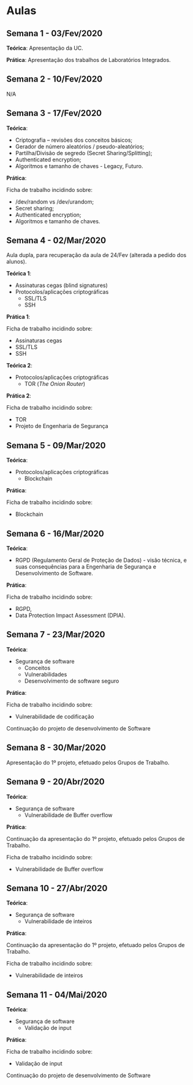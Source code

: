 # Aulas

## Semana 1 - 03/Fev/2020

**Teórica**: Apresentação da UC.

**Prática**: Apresentação dos trabalhos de Laboratórios Integrados.

## Semana 2 - 10/Fev/2020

N/A

## Semana 3 - 17/Fev/2020

**Teórica**:

-   Criptografia – revisões dos conceitos básicos;
-   Gerador de número aleatórios / pseudo-aleatórios;
-   Partilha/Divisão de segredo (Secret Sharing/Splitting);
-   Authenticated encryption;
-   Algoritmos e tamanho de chaves - Legacy, Futuro.

**Prática**:

Ficha de trabalho incidindo sobre:

-   /dev/random vs /dev/urandom;
-   Secret sharing;
-   Authenticated encryption;
-   Algoritmos e tamanho de chaves.


## Semana 4 - 02/Mar/2020

Aula dupla, para recuperação da aula de 24/Fev (alterada a pedido dos alunos).

**Teórica 1**:

-   Assinaturas cegas (blind signatures)
-   Protocolos/aplicações criptográficas
    -   SSL/TLS
    -   SSH

**Prática 1**:

Ficha de trabalho incidindo sobre:

-   Assinaturas cegas
-   SSL/TLS
-   SSH

**Teórica 2**:

-   Protocolos/aplicações criptográficas
    -   TOR (_The Onion Router_)

**Prática 2**:

Ficha de trabalho incidindo sobre:

-   TOR
-   Projeto de Engenharia de Segurança



## Semana 5 - 09/Mar/2020

**Teórica**:

-   Protocolos/aplicações criptográficas
    -   Blockchain


**Prática**:

Ficha de trabalho incidindo sobre:

-   Blockchain


## Semana 6 - 16/Mar/2020

**Teórica**:

-   RGPD (Regulamento Geral de Proteção de Dados) - visão técnica, e suas consequências para a Engenharia de Segurança e Desenvolvimento de Software.

**Prática**:

Ficha de trabalho incidindo sobre:

-   RGPD,
- Data Protection Impact Assessment (DPIA).


## Semana 7 - 23/Mar/2020

**Teórica**:

-   Segurança de software
    -   Conceitos
    -   Vulnerabilidades
    -   Desenvolvimento de software seguro

**Prática**:

Ficha de trabalho incidindo sobre:

-   Vulnerabilidade de codificação

Continuação do projeto de desenvolvimento de Software


## Semana 8 - 30/Mar/2020

Apresentação do 1º projeto, efetuado pelos Grupos de Trabalho.

## Semana 9 - 20/Abr/2020

**Teórica**:

-   Segurança de software
    - Vulnerabilidade de Buffer overflow

**Prática**:


Continuação da apresentação do 1º projeto, efetuado pelos Grupos de Trabalho.

Ficha de trabalho incidindo sobre:

-   Vulnerabilidade de Buffer overflow


## Semana 10 - 27/Abr/2020

**Teórica**:

-   Segurança de software
    - Vulnerabilidade de inteiros

**Prática**:

Continuação da apresentação do 1º projeto, efetuado pelos Grupos de Trabalho.

Ficha de trabalho incidindo sobre:

-   Vulnerabilidade de inteiros


## Semana 11 - 04/Mai/2020

**Teórica**:

-   Segurança de software
    - Validação de input

**Prática**:

Ficha de trabalho incidindo sobre:

-   Validação de input

Continuação do projeto de desenvolvimento de Software